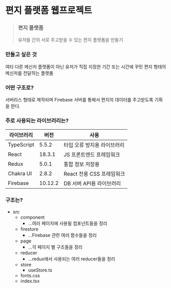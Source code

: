 # 편지 플랫폼 웹프로젝트

> ### 편지 플랫폼
> 유저들 간의 서로 주고받을 수 있는 편지 플랫폼을 만들기

### 만들고 싶은 것
여타 다른 메신저 플랫폼이 아닌 유저가 직접 지정한 기간 
또는 시간에 꾸민 편지 형태의 메신저를 전달하는 플랫폼

### 어떤 구조로?
서버리스 형태로 제작되며 Firebase 서버를 통해서 편지의 데이터를
주고받도록 기획을 한다.

### 주로 사용되는 라이브러리는?
| 라이브러리 | 버전 | 사용 |
| ----- | ----- | ----- |
| TypeScript | 5.5.2 | 타입 오류 방지용 라이브러리 |
| React | 18.3.1 | JS 프론트엔드 프레임워크 |
| Redux | 5.0.1 | 통합 정보 저장용 |
| Chakra UI | 2.8.2 | React 전용 CSS 프레임워크 |
| Firebase | 10.12.2 | DB 서버 API용 라이브러리 |

### 구조는?
* src
     * component
        * ...여러 페이지에 사용될 컴포넌트들을 정리
     * firestore
        * ...Firebase 관련 여러 함수들을 정리
     * page
        * ...각 페이지 별 구조들을 정리
     * reducer 
        * ...redux에서 사용되는 여러 reducer들을 정리
     * store
        * useStore.ts  
     * fonts.css
     * index.tsx

